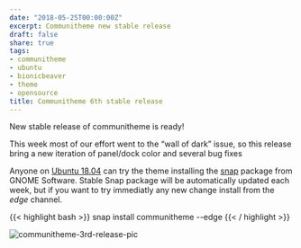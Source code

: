 ```yaml
---
date: "2018-05-25T00:00:00Z"
excerpt: Communitheme new stable release
draft: false
share: true
tags:
- communitheme
- ubuntu
- bionicbeaver
- theme
- opensource
title: Communitheme 6th stable release
---
```


New stable release of communitheme is ready!

This week most of our effort went to the “wall of dark” issue, so this release bring a new iteration of panel/dock color and several bug fixes

Anyone on [Ubuntu 18.04](https://www.ubuntu.com/download/desktop) can try the theme installing the [snap](https://snapcraft.io/communitheme) package from GNOME Software.
Stable Snap package will be automatically updated each week, but if you want to try immediatly any new change install from the *edge* channel.

{{< highlight bash >}}
snap install communitheme --edge
{{< / highlight >}}

![communitheme-3rd-release-pic](/images/communitheme-3rd-release-pic.jpeg)
